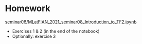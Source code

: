 # Homework

[seminar08/MLatFIAN_2021_seminar08_Introduction_to_TF2.ipynb](https://github.com/HSE-LAMBDA/MLatFIAN2021/blob/main/seminar08/MLatFIAN_2021_seminar08_Introduction_to_TF2.ipynb)

  - Exercises 1 & 2 (in the end of the notebook)
  - Optionally: exercise 3
